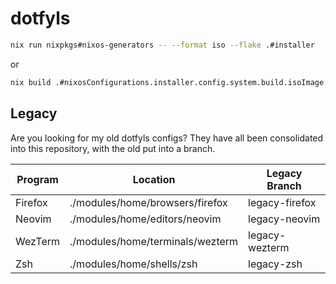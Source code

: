 # dotfyls

```sh
nix run nixpkgs#nixos-generators -- --format iso --flake .#installer
```
or
```sh
nix build .#nixosConfigurations.installer.config.system.build.isoImage
```

## Legacy

Are you looking for my old dotfyls configs?
They have all been consolidated into this repository, with the old put into a branch.

| Program | Location                                           | Legacy Branch  |
|---------|----------------------------------------------------|----------------|
| Firefox | ./modules/home/browsers/firefox                    | legacy-firefox |
| Neovim  | ./modules/home/editors/neovim                      | legacy-neovim  |
| WezTerm | ./modules/home/terminals/wezterm                   | legacy-wezterm |
| Zsh     | ./modules/home/shells/zsh                          | legacy-zsh     |
